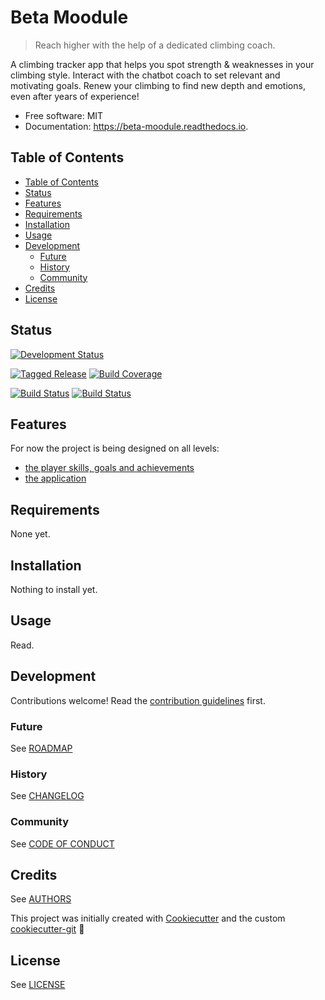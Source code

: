 # Beta Moodule

> Reach higher with the help of a dedicated climbing coach.

A climbing tracker app that helps you spot strength & weaknesses in your climbing style. Interact with the chatbot coach to set relevant and motivating goals.
Renew your climbing to find new depth and emotions, even after years of experience!

* Free software: MIT
* Documentation: https://beta-moodule.readthedocs.io.

## Table of Contents

- [Table of Contents](#table-of-contents)
- [Status](#status)
- [Features](#features)
- [Requirements](#requirements)
- [Installation](#installation)
- [Usage](#usage)
- [Development](#development)
  - [Future](#future)
  - [History](#history)
  - [Community](#community)
- [Credits](#credits)
- [License](#license)

## Status

[![Development Status][planning-status-shield]](ROADMAP.md)

[![Tagged Release][release-shield]](CHANGELOG.md)
[![Build Coverage][coverage-shield]][coverage-link]

[![Build Status][travis-shield]][travis-link]
[![Build Status][appveyor-shield]][appveyor-link]

## Features

For now the project is being designed on all levels:
- [the player skills, goals and achievements](GAMIFICATION.md)
- [the application](SOFTWARE.md)

## Requirements

None yet.

## Installation

Nothing to install yet.

## Usage

Read.

## Development

Contributions welcome! Read the [contribution guidelines](CONTRIBUTING.md) first.

### Future

See [ROADMAP](ROADMAP.md)

### History

See [CHANGELOG](CHANGELOG.md)

### Community

See [CODE OF CONDUCT](CODE_OF_CONDUCT.md)

## Credits

See [AUTHORS](AUTHORS.md)

This project was initially created with [Cookiecutter][cookiecutter] and the custom [cookiecutter-git][cookiecutter-git] :cookie:

## License

See [LICENSE](LICENSE)

[cookiecutter]: https://github.com/audreyr/cookiecutter
[cookiecutter-git]: https://github.com/moodule/cookiecutter-git

[appveyor-shield]: https://ci.appveyor.com/api/projects/status/github/moodule/beta-moodule?branch=master&svg=true
[appveyor-link]: https://ci.appveyor.com/project/moodule/beta-moodule/branch/master
[coverage-shield]: https://img.shields.io/badge/coverage-0%25-lightgrey.svg?longCache=true
[coverage-link]: https://codecov.io
[docs-shield]: https://readthedocs.org/projects/moodule/badge/?version=latest
[docs-link]: https://beta-moodule.readthedocs.io/en/latest/?badge=latest
[pypi-shield]: https://img.shields.io/pypi/v/beta-moodule.svg
[pypi-link]: https://pypi.python.org/pypi/beta-moodule
[pyup-shield]: https://pyup.io/repos/github/moodule/beta-moodule/shield.svg
[pyup-link]: https://pyup.io/repos/github/moodule/beta-moodule/
[release-shield]: https://img.shields.io/badge/release-v0-blue.svg?longCache=true
[travis-shield]: https://img.shields.io/travis/moodule/beta-moodule.svg
[travis-link]: https://travis-ci.org/moodule/beta-moodule

[planning-status-shield]: https://img.shields.io/badge/status-planning-lightgrey.svg?longCache=true
[pre-alpha-status-shield]: https://img.shields.io/badge/status-pre--alpha-red.svg?longCache=true
[alpha-status-shield]: https://img.shields.io/badge/status-alpha-yellow.svg?longCache=true
[beta-status-shield]: https://img.shields.io/badge/status-beta-brightgreen.svg?longCache=true
[stable-status-shield]: https://img.shields.io/badge/status-stable-blue.svg?longCache=true
[mature-status-shield]: https://img.shields.io/badge/status-mature-8A2BE2.svg?longCache=true
[inactive-status-shield]: https://img.shields.io/badge/status-inactive-lightgrey.svg?longCache=true
